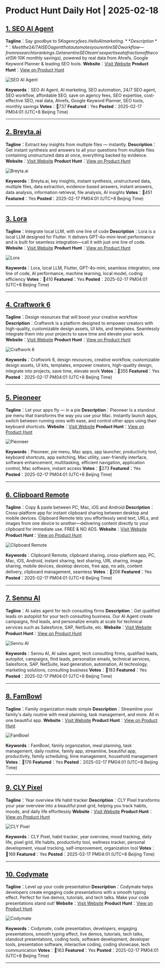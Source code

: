 # Product Hunt Daily Hot | 2025-02-18

## [1. SEO AI Agent](https://www.producthunt.com/posts/seo-ai-agent?utm_campaign=producthunt-api&utm_medium=api-v2&utm_source=Application%3A+phtrends+%28ID%3A+147529%29)
**Tagline**：Say goodbye to $5K agency fees. Hello AI marketing.
**Description**：Meet the 24/7 AI SEO agent that automates your entire SEO workflow—from research to rankings. Get an entire SEO team's expertise at a fraction of the cost ($5K-10K monthly savings), powered by real data from Ahrefs, Google Keyword Planner & leading SEO tools.
**Website**：[Visit Website](https://www.producthunt.com/r/V6WJT4FWIW6PIR?utm_campaign=producthunt-api&utm_medium=api-v2&utm_source=Application%3A+phtrends+%28ID%3A+147529%29)
**Product Hunt**：[View on Product Hunt](https://www.producthunt.com/posts/seo-ai-agent?utm_campaign=producthunt-api&utm_medium=api-v2&utm_source=Application%3A+phtrends+%28ID%3A+147529%29)

![SEO AI Agent](https://ph-files.imgix.net/97baee49-6dda-47f5-8a47-91d2c56e1976.jpeg?auto=format&fit=crop&frame=1&h=512&w=1024)

**Keywords**：SEO AI Agent, AI marketing, SEO automation, 24/7 SEO agent, SEO workflow, affordable SEO, save on agency fees, SEO expertise, cost-effective SEO, real data, Ahrefs, Google Keyword Planner, SEO tools, monthly savings
**Votes**：🔺737
**Featured**：Yes
**Posted**：2025-02-17 PM04:01 (UTC+8 Beijing Time)

---

## [2. Breyta.ai](https://www.producthunt.com/posts/breyta-ai?utm_campaign=producthunt-api&utm_medium=api-v2&utm_source=Application%3A+phtrends+%28ID%3A+147529%29)
**Tagline**：Extract key insights from multiple files — instantly.
**Description**：Get instant synthesis and answers to all your questions from multiple files containing unstructured data at once, everything backed by evidence.
**Website**：[Visit Website](https://www.producthunt.com/r/WTBMQDOLHEHQCA?utm_campaign=producthunt-api&utm_medium=api-v2&utm_source=Application%3A+phtrends+%28ID%3A+147529%29)
**Product Hunt**：[View on Product Hunt](https://www.producthunt.com/posts/breyta-ai?utm_campaign=producthunt-api&utm_medium=api-v2&utm_source=Application%3A+phtrends+%28ID%3A+147529%29)

![Breyta.ai](https://ph-files.imgix.net/4224517b-29e4-4944-98c9-2eee59374870.png?auto=format&fit=crop&frame=1&h=512&w=1024)

**Keywords**：Breyta.ai, key insights, instant synthesis, unstructured data, multiple files, data extraction, evidence-based answers, instant answers, data analysis, information retrieval, file analysis, AI insights
**Votes**：🔺451
**Featured**：Yes
**Posted**：2025-02-17 PM04:01 (UTC+8 Beijing Time)

---

## [3. Lora](https://www.producthunt.com/posts/lora-3313593c-a2f1-4bd2-ba6f-098efaff9cc5?utm_campaign=producthunt-api&utm_medium=api-v2&utm_source=Application%3A+phtrends+%28ID%3A+147529%29)
**Tagline**：Integrate local LLM, with one line of code
**Description**：Lora is a local LLM designed for Flutter. It delivers GPT-4o-mini-level performance and is built for seamless integration—call it with just one line of code.
**Website**：[Visit Website](https://www.producthunt.com/r/6NUR62NNALKKQG?utm_campaign=producthunt-api&utm_medium=api-v2&utm_source=Application%3A+phtrends+%28ID%3A+147529%29)
**Product Hunt**：[View on Product Hunt](https://www.producthunt.com/posts/lora-3313593c-a2f1-4bd2-ba6f-098efaff9cc5?utm_campaign=producthunt-api&utm_medium=api-v2&utm_source=Application%3A+phtrends+%28ID%3A+147529%29)

![Lora](https://ph-files.imgix.net/5153797f-0966-4df0-9fad-409d2338c8fa.png?auto=format&fit=crop&frame=1&h=512&w=1024)

**Keywords**：Lora, local LLM, Flutter, GPT-4o-mini, seamless integration, one line of code, AI performance, machine learning, local model, coding efficiency
**Votes**：🔺410
**Featured**：Yes
**Posted**：2025-02-17 PM04:01 (UTC+8 Beijing Time)

---

## [4. Craftwork 6](https://www.producthunt.com/posts/craftwork-6?utm_campaign=producthunt-api&utm_medium=api-v2&utm_source=Application%3A+phtrends+%28ID%3A+147529%29)
**Tagline**：Design resources that will boost your creative workflow
**Description**：Craftwork is a platform designed to empower creators with high-quality, customizable design assets, UI kits, and templates. Seamlessly integrate them into your projects to save time and elevate your work.
**Website**：[Visit Website](https://www.producthunt.com/r/JFA4S3QAFSZDKD?utm_campaign=producthunt-api&utm_medium=api-v2&utm_source=Application%3A+phtrends+%28ID%3A+147529%29)
**Product Hunt**：[View on Product Hunt](https://www.producthunt.com/posts/craftwork-6?utm_campaign=producthunt-api&utm_medium=api-v2&utm_source=Application%3A+phtrends+%28ID%3A+147529%29)

![Craftwork 6](https://ph-files.imgix.net/fbed2ec6-0cb9-4952-9d6e-8b516d0c8926.png?auto=format&fit=crop&frame=1&h=512&w=1024)

**Keywords**：Craftwork 6, design resources, creative workflow, customizable design assets, UI kits, templates, empower creators, high-quality design, integrate into projects, save time, elevate work
**Votes**：🔺355
**Featured**：Yes
**Posted**：2025-02-17 PM04:01 (UTC+8 Beijing Time)

---

## [5. Pieoneer](https://www.producthunt.com/posts/pieoneer?utm_campaign=producthunt-api&utm_medium=api-v2&utm_source=Application%3A+phtrends+%28ID%3A+147529%29)
**Tagline**：Let your apps fly — in a pie
**Description**：Pieoneer is a standout pie menu that transforms the way you use your Mac. Instantly launch apps, switch between running ones with ease, and control other apps using their keyboard shortcuts.
**Website**：[Visit Website](https://www.producthunt.com/r/LTGHZ6GOH43EX5?utm_campaign=producthunt-api&utm_medium=api-v2&utm_source=Application%3A+phtrends+%28ID%3A+147529%29)
**Product Hunt**：[View on Product Hunt](https://www.producthunt.com/posts/pieoneer?utm_campaign=producthunt-api&utm_medium=api-v2&utm_source=Application%3A+phtrends+%28ID%3A+147529%29)

![Pieoneer](https://ph-files.imgix.net/eaa71db4-9aed-49c6-ac6c-66a0cd5a05c2.png?auto=format&fit=crop&frame=1&h=512&w=1024)

**Keywords**：Pieoneer, pie menu, Mac apps, app launcher, productivity tool, keyboard shortcuts, app switching, Mac utility, user-friendly interface, software enhancement, multitasking, efficient navigation, application control, Mac software, instant access
**Votes**：🔺273
**Featured**：Yes
**Posted**：2025-02-17 PM04:01 (UTC+8 Beijing Time)

---

## [6. Clipboard Remote](https://www.producthunt.com/posts/clipboard-remote?utm_campaign=producthunt-api&utm_medium=api-v2&utm_source=Application%3A+phtrends+%28ID%3A+147529%29)
**Tagline**：Copy & paste between PC, Mac, iOS and Android
**Description**：Cross-platform app for instant clipboard sharing between desktop and mobile devices. Clipboard Remote lets you effortlessly send text, URLs, and images from one device to another—delivering content directly to your clipboard for immediate use. FREE & NO ADS.
**Website**：[Visit Website](https://www.producthunt.com/r/D6JTUCO6K3VKLT?utm_campaign=producthunt-api&utm_medium=api-v2&utm_source=Application%3A+phtrends+%28ID%3A+147529%29)
**Product Hunt**：[View on Product Hunt](https://www.producthunt.com/posts/clipboard-remote?utm_campaign=producthunt-api&utm_medium=api-v2&utm_source=Application%3A+phtrends+%28ID%3A+147529%29)

![Clipboard Remote](https://ph-files.imgix.net/c6de8d2a-b457-405b-b972-8dd32f5fb2e8.png?auto=format&fit=crop&frame=1&h=512&w=1024)

**Keywords**：Clipboard Remote, clipboard sharing, cross-platform app, PC, Mac, iOS, Android, instant sharing, text sharing, URL sharing, image sharing, mobile devices, desktop devices, free app, no ads, content delivery, clipboard management, seamless
**Votes**：🔺206
**Featured**：Yes
**Posted**：2025-02-17 PM04:01 (UTC+8 Beijing Time)

---

## [7. Sennu AI](https://www.producthunt.com/posts/sennu-ai?utm_campaign=producthunt-api&utm_medium=api-v2&utm_source=Application%3A+phtrends+%28ID%3A+147529%29)
**Tagline**：AI sales agent for tech consulting firms
**Description**：Get qualified leads on autopilot for your tech consulting business. Our AI Agent create campaigns, find leads, and personalize emails at scale for technical services such as Salesforce, SAP, NetSuite, etc.
**Website**：[Visit Website](https://www.producthunt.com/r/PG2BPS4GOH6R4Q?utm_campaign=producthunt-api&utm_medium=api-v2&utm_source=Application%3A+phtrends+%28ID%3A+147529%29)
**Product Hunt**：[View on Product Hunt](https://www.producthunt.com/posts/sennu-ai?utm_campaign=producthunt-api&utm_medium=api-v2&utm_source=Application%3A+phtrends+%28ID%3A+147529%29)

![Sennu AI](https://ph-files.imgix.net/d3ef634a-204a-4a8d-8f51-29159f735a2b.png?auto=format&fit=crop&frame=1&h=512&w=1024)

**Keywords**：Sennu AI, AI sales agent, tech consulting firms, qualified leads, autopilot, campaigns, find leads, personalize emails, technical services, Salesforce, SAP, NetSuite, lead generation, automation, AI technology, marketing solutions, consulting business
**Votes**：🔺183
**Featured**：Yes
**Posted**：2025-02-17 PM04:01 (UTC+8 Beijing Time)

---

## [8. FamBowl](https://www.producthunt.com/posts/fambowl?utm_campaign=producthunt-api&utm_medium=api-v2&utm_source=Application%3A+phtrends+%28ID%3A+147529%29)
**Tagline**：Family organization made simple
**Description**：Streamline your family's daily routine with meal planning, task management, and more. All in one beautiful app.
**Website**：[Visit Website](https://www.producthunt.com/r/TM4IXVVDPF2HPA?utm_campaign=producthunt-api&utm_medium=api-v2&utm_source=Application%3A+phtrends+%28ID%3A+147529%29)
**Product Hunt**：[View on Product Hunt](https://www.producthunt.com/posts/fambowl?utm_campaign=producthunt-api&utm_medium=api-v2&utm_source=Application%3A+phtrends+%28ID%3A+147529%29)

![FamBowl](https://ph-files.imgix.net/c2b668eb-6898-4791-8de2-fa9b07f47125.png?auto=format&fit=crop&frame=1&h=512&w=1024)

**Keywords**：FamBowl, family organization, meal planning, task management, daily routine, family app, streamline, beautiful app, productivity, family scheduling, time management, household management
**Votes**：🔺176
**Featured**：Yes
**Posted**：2025-02-17 PM04:01 (UTC+8 Beijing Time)

---

## [9. CLY Pixel](https://www.producthunt.com/posts/cly-pixel?utm_campaign=producthunt-api&utm_medium=api-v2&utm_source=Application%3A+phtrends+%28ID%3A+147529%29)
**Tagline**：Year overview life habit tracker
**Description**：CLY Pixel transforms your year overview into a beautiful pixel grid, helping you track habits, moods, and daily life effortlessly
**Website**：[Visit Website](https://www.producthunt.com/r/GPGHEKP24RXUQT?utm_campaign=producthunt-api&utm_medium=api-v2&utm_source=Application%3A+phtrends+%28ID%3A+147529%29)
**Product Hunt**：[View on Product Hunt](https://www.producthunt.com/posts/cly-pixel?utm_campaign=producthunt-api&utm_medium=api-v2&utm_source=Application%3A+phtrends+%28ID%3A+147529%29)

![CLY Pixel](https://ph-files.imgix.net/b9024033-ff92-4820-a901-1d4991ee213e.png?auto=format&fit=crop&frame=1&h=512&w=1024)

**Keywords**：CLY Pixel, habit tracker, year overview, mood tracking, daily life, pixel grid, life habits, productivity tool, wellness tracker, personal development, visual tracking, self-improvement, organization tool
**Votes**：🔺169
**Featured**：Yes
**Posted**：2025-02-17 PM04:01 (UTC+8 Beijing Time)

---

## [10. Codymate](https://www.producthunt.com/posts/codymate?utm_campaign=producthunt-api&utm_medium=api-v2&utm_source=Application%3A+phtrends+%28ID%3A+147529%29)
**Tagline**：Level up your code presentation
**Description**：Codymate helps developers create engaging code presentations with a smooth typing effect. Perfect for live demos, tutorials, and tech talks. Make your code presentations stand out!
**Website**：[Visit Website](https://www.producthunt.com/r/TTXIN4K66UYXSI?utm_campaign=producthunt-api&utm_medium=api-v2&utm_source=Application%3A+phtrends+%28ID%3A+147529%29)
**Product Hunt**：[View on Product Hunt](https://www.producthunt.com/posts/codymate?utm_campaign=producthunt-api&utm_medium=api-v2&utm_source=Application%3A+phtrends+%28ID%3A+147529%29)

![Codymate](https://ph-files.imgix.net/e520d0f7-050b-424e-87be-6be7993b4fa9.png?auto=format&fit=crop&frame=1&h=512&w=1024)

**Keywords**：Codymate, code presentation, developers, engaging presentations, smooth typing effect, live demos, tutorials, tech talks, standout presentations, coding tools, software development, developer tools, presentation software, interactive coding, coding showcase, tech communication
**Votes**：🔺163
**Featured**：Yes
**Posted**：2025-02-17 PM04:01 (UTC+8 Beijing Time)

---


